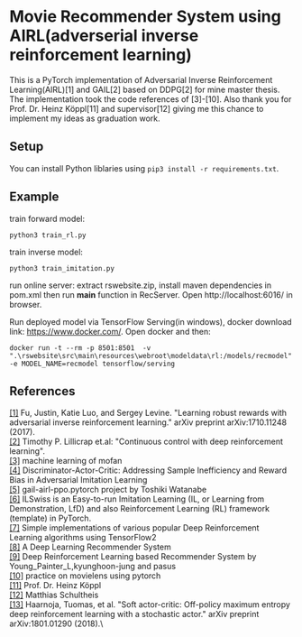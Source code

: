 # Movie Recommender System using AIRL(adverserial inverse reinforcement learning)
This is a PyTorch implementation of Adversarial Inverse Reinforcement Learning(AIRL)[1] and GAIL[2] based on DDPG[2] for mine master thesis. The implementation took the code references of [3]-[10].
Also thank you for Prof. Dr. Heinz Köppl[11] and supervisor[12] giving me this chance to implement my ideas as graduation work.

## Setup
You can install Python liblaries using `pip3 install -r requirements.txt`.

## Example
train forward model:
```
python3 train_rl.py
```
train inverse model:
```
python3 train_imitation.py
```
run online server: extract rswebsite.zip, install maven dependencies in pom.xml
then run **main** function in RecServer. Open http://localhost:6016/ in browser.

Run deployed model via TensorFlow Serving(in windows), docker download link: https://www.docker.com/. Open docker and then:
```
docker run -t --rm -p 8501:8501  -v ".\rswebsite\src\main\resources\webroot\modeldata\rl:/models/recmodel"  -e MODEL_NAME=recmodel tensorflow/serving
```
## References

[[1]](https://arxiv.org/abs/1710.11248) Fu, Justin, Katie Luo, and Sergey Levine. "Learning robust rewards with adversarial inverse reinforcement learning." arXiv preprint arXiv:1710.11248 (2017).\
[[2]](https://arxiv.org/abs/1509.02971) Timothy P. Lillicrap et.al: "Continuous control with deep reinforcement learning".\
[[3]](https://mofanpy.com/) machine learning of mofan\
[[4]](https://arxiv.org/abs/1809.02925) Discriminator-Actor-Critic: Addressing Sample Inefficiency and Reward Bias in Adversarial Imitation Learning\
[[5]](https://github.com/ku2482/gail-airl-ppo.pytorch) gail-airl-ppo.pytorch project by Toshiki Watanabe\
[[6]](https://github.com/Ericonaldo/ILSwiss) ILSwiss is an Easy-to-run Imitation Learning (IL, or Learning from Demonstration, LfD) and also Reinforcement Learning (RL) framework (template) in PyTorch.\
[[7]](https://github.com/marload/DeepRL-TensorFlow2) Simple implementations of various popular Deep Reinforcement Learning algorithms using TensorFlow2\
[[8]](https://github.com/zhengjxu/SparrowRecSys) A Deep Learning Recommender System\
[[9]](https://github.com/backgom2357/Recommender_system_via_deep_RL) Deep Reinforcement Learning based Recommender System by Young_Painter_L,kyunghoon-jung and pasus\
[[10]](https://github.com/hillup/recommend) practice on movielens using pytorch\
[[11]](https://www.bcs.tu-darmstadt.de/team_sos/koepplheinz_sos.en.jsp) Prof. Dr. Heinz Köppl\
[[12]](https://www.bcs.tu-darmstadt.de/team_sos/schultheismatthias_sos.en.jsp) Matthias Schultheis\
[[13]](https://arxiv.org/abs/1801.01290) Haarnoja, Tuomas, et al. "Soft actor-critic: Off-policy maximum entropy deep reinforcement learning with a stochastic actor." arXiv preprint arXiv:1801.01290 (2018).\


